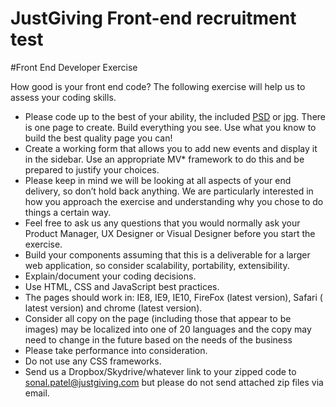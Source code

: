 JustGiving Front-end recruitment test
=================================

#Front End Developer Exercise

How good is your front end code? The following exercise will help us to assess your coding skills.

* Please code up to the best of your ability, the included [PSD](https://github.com/JustGiving/Recruitment-Test-Front-End-FETeam/raw/ef8ed663ec93f8b5d46f7e80a721782ac0377ae2/visual-test.psd) or [jpg](https://raw.githubusercontent.com/JustGiving/Recruitment-Test-Front-End-FETeam/ef8ed663ec93f8b5d46f7e80a721782ac0377ae2/visual-test-flat.jpg). There is one page to create.  Build everything you see. Use what you know to build the best quality page you can!
* Create a working form that allows you to add new events and display it in the sidebar. Use an appropriate MV* framework to do this and be prepared to justify your choices. 
* Please keep in mind we will be looking at all aspects of your end delivery, so don’t hold back anything. We are particularly interested in how you approach the exercise and understanding why you chose to do things a certain way. 
* Feel free to ask us any questions that you would normally ask your Product Manager, UX Designer or Visual Designer before you start the exercise. 
* Build your components assuming that this is a deliverable for a larger web application, so consider scalability, portability, extensibility.
* Explain/document your coding decisions.
* Use HTML, CSS and JavaScript best practices.
* The pages should work in:  IE8, IE9, IE10, FireFox (latest version), Safari ( latest version) and chrome (latest version).
* Consider all copy on the page (including those that appear to be images) may be localized into one of 20 languages and the copy  may need to change in the future based on the needs of the business
* Please take performance into consideration.
* Do not use any CSS frameworks.
* Send us a Dropbox/Skydrive/whatever link to your zipped code to sonal.patel@justgiving.com but please do not send attached zip files via email.